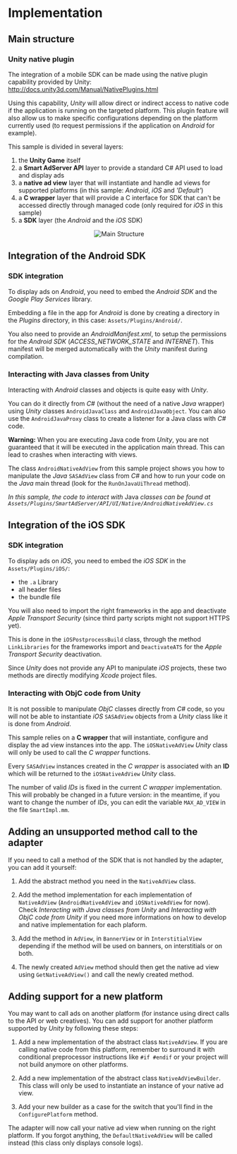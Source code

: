 # Implementation

## Main structure

### Unity native plugin

The integration of a mobile SDK can be made using the native plugin capability provided by Unity: http://docs.unity3d.com/Manual/NativePlugins.html

Using this capability, _Unity_ will allow direct or indirect access to native code if the application is running on the targeted platform. This plugin feature will also allow us to make specific configurations depending on the platform currently used (to request permissions if the application on _Android_ for example).

This sample is divided in several layers:

1. the **Unity Game** itself
2. a **Smart AdServer API** layer to provide a standard C# API used to load and display ads
3. a **native ad view** layer that will instantiate and handle ad views for supported platforms (in this sample: _Android_, _iOS_ and _'Default'_)
4. a **C wrapper** layer that will provide a C interface for SDK that can't be accessed directly through managed code (only required for _iOS_ in this sample)
5. a **SDK** layer (the _Android_ and the _iOS_ SDK)

<p align="center">
  <img src="Images/main_structure.png" alt="Main Structure"/>
</p>

## Integration of the Android SDK

### SDK integration

To display ads on _Android_, you need to embed the _Android SDK_ and the _Google Play Services_ library.

Embedding a file in the app for _Android_ is done by creating a directory in the _Plugins_ directory, in this case: ```Assets/Plugins/Android/```.

You also need to provide an _AndroidManifest.xml_, to setup the permissions for the _Android SDK_ (*ACCESS_NETWORK_STATE* and *INTERNET*). This manifest will be merged automatically with the _Unity_ manifest during compilation.

### Interacting with Java classes from Unity

Interacting with _Android_ classes and objects is quite easy with _Unity_.

You can do it directly from _C#_ (without the need of a native _Java_ wrapper) using _Unity_ classes ```AndroidJavaClass``` and ```AndroidJavaObject```. You can also use the ```AndroidJavaProxy``` class to create a listener for a Java class with _C#_ code.

**Warning:** When you are executing Java code from _Unity_, you are not guaranteed that it will be executed in the application main thread. This can lead to crashes when interacting with views.

The class ```AndroidNativeAdView``` from this sample project shows you how to manipulate the _Java_ ```SASAdView``` class from _C#_ and how to run your code on the _Java_ main thread (look for the ```RunOnJavaUiThread``` method).

_In this sample, the code to interact with_ Java _classes can be found at ```Assets/Plugins/SmartAdServer/API/UI/Native/AndroidNativeAdView.cs```_

## Integration of the iOS SDK

### SDK integration

To display ads on _iOS_, you need to embed the _iOS SDK_ in the ```Assets/Plugins/iOS/```:

* the ```.a``` Library
* all header files
* the bundle file

You will also need to import the right frameworks in the app and deactivate _Apple Transport Security_ (since third party scripts might not support HTTPS yet).

This is done in the ```iOSPostprocessBuild``` class, through the method ```LinkLibraries``` for the frameworks import and ```DeactivateATS``` for the _Apple Transport Security_ deactivation.

Since _Unity_ does not provide any API to manipulate _iOS_ projects, these two methods are directly modifying _Xcode_ project files.

### Interacting with ObjC code from Unity

It is not possible to manipulate _ObjC_ classes directly from _C#_ code, so you will not be able to instantiate _iOS_ ```SASAdView``` objects from a _Unity_ class like it is done from _Android_.

This sample relies on a **C wrapper** that will instantiate, configure and display the ad view instances into the app. The ```iOSNativeAdView``` _Unity_ class will only be used to call the _C wrapper_ functions.

Every ```SASAdView``` instances created in the _C wrapper_ is associated with an **ID** which will be returned to the ```iOSNativeAdView``` _Unity_ class.

The number of valid _IDs_ is fixed in the current _C wrapper_ implementation. This will probably be changed in a future version: in the meantime, if you want to change the number of _IDs_, you can edit the variable ```MAX_AD_VIEW``` in the file ```SmartImpl.mm```.

## Adding an unsupported method call to the adapter

If you need to call a method of the SDK that is not handled by the adapter, you can add it yourself:

1. Add the abstract method you need in the ```NativeAdView``` class.

2. Add the method implementation for each implementation of ```NativeAdView``` (```AndroidNativeAdView``` and ```iOSNativeAdView``` for now). Check _Interacting with Java classes from Unity_ and _Interacting with ObjC code from Unity_ if you need more informations on how to develop and native implementation for each plaform.

3. Add the method in ```AdView```, in ```BannerView``` or in ```InterstitialView``` depending if the method will be used on banners, on interstitials or on both.

4. The newly created ```AdView``` method should then get the native ad view using ```GetNativeAdView()``` and call the newly created method.

## Adding support for a new platform

You may want to call ads on another platform (for instance using direct calls to the API or web creatives). You can add support for another platform supported by _Unity_ by following these steps:

1. Add a new implementation of the abstract class ```NativeAdView```. If you are calling native code from this platform, remember to surround it with conditional preprocessor instructions like ```#if #endif``` or your project will not build anymore on other platforms.

2. Add a new implementation of the abstract class ```NativeAdViewBuilder```. This class will only be used to instantiate an instance of your native ad view.

3. Add your new builder as a case for the switch that you'll find in the ```ConfigurePlatform``` method.

The adapter will now call your native ad view when running on the right platform. If you forgot anything, the ```DefaultNativeAdView``` will be called instead (this class only displays console logs).
